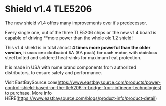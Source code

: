 # Shield v1.4 TLE5206



The new shield v1.4 offers many improvements over it's predecessor.

Every single one, out of the three TLE5206 chips on the new v1.4 board is capable of driving **more power than the whole old 1.2 shield!

This v1.4 shield is in total almost **4 times more powerful than the older version**, it uses one dedicated 5A (6A peak) for each motor, with stainless steel bolted and soldered heat-sinks for maximum heat protection.

It is made in USA with name brand components from authorized distributors, to ensure safety and performance.
 
 Visit EastBaySource.com(https://www.eastbaysource.com/products/power-control-shield-based-on-the-tle5206-h-bridge-from-infineon-technologies) to purchase.
 More info HERE(https://www.eastbaysource.com/blogs/product-info/product-detail)
